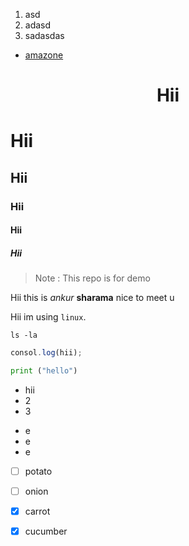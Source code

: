 1. asd
2. adasd
3. sadasdas

* [amazone](https://amazon.in)




# <div align="center">Hii</div>
# Hii
## Hii
### Hii
#### Hii
##### Hii

> Note : This repo is for demo


Hii this is *ankur* **sharama** nice to meet u

Hii im using `linux`. 

```
ls -la
```

```js
consol.log(hii);
```

```py
print ("hello")
```





* hii
* 2
* 3

- e
- e
- e

* [ ] potato
* [ ] onion
* [x] carrot
* [x] cucumber
  



